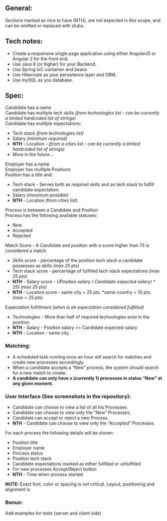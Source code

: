 ## General:
Sections marked as nice to have (NTH), are not expected in this scope, and can be omitted or replaced with stubs.

## Tech notes:
* Create a responsive single page application using either AngularJS or Angular 2 for the front end.
* Use Java 8 (or higher) for your Backend.
* Use Spring IoC container and beans
* Use Hibernate as your persistence layer and ORM.
* Use mySQL as you database.

## Spec:
Candidate has a name  
Candidate has multiple tech skills *(from technologies list - can be currently a limited hardcoded list of strings)*  
Candidate has multiple expectations:  
* Tech stack *(from technologies list)*
* Salary *(minimum required)*
* **NTH** - Location - *(from a cities list - can be currently a limited hardcoded list of strings)*
* More in the future...

Employer has a name  
Employer has multiple Positions  
Position has a title and:  
* Tech stack - Serves both as required skills and as tech stack to fulfill candidate expectation.
* Salary *(maximum possible)*
* **NTH** - Location (from cities list)

Process is between a Candidate and Position  
Process has the following available statuses:
* New
* Accepted 
* Rejected

Match Score - A Candidate and position with a score higher than 75 is considered a match.
* Skills score - percentage of the position tech stack a candidate possesses as skills *(max 25 pts)*
* Tech stack score - percentage of fulfilled tech stack expectations *(max 25 pts)*
* **NTH** - Salary score -  *((Position salary / Candidate expected salary) * 25)  (max 25 pts)*
* **NTH** - Location score - same city = 25 pts. *same country = 10 pts.  *(max = 25 pts)*

Expectation fulfillment *(when is an expectation considered fulfilled)*
* Technologies - More than half of required technologies exist in the position.
* **NTH** - Salary - Position salary >= Candidate expected salary
* **NTH** - Location - same city.

### Matching:
* A scheduled task running once an hour will search for matches and create new processes accordingly.
* When a candidate accepts a “New” process, the system should search for a new match to create.
* **A candidate can only have x (currently 1) processes in status “New” at any given moment.**

### User Interface (See screenshots in the repository):
* Candidate can choose to view a list of all his Processes.
* Candidate can choose to view only the “New” Processes.
* Candidate can accept or reject a new Process.
* **NTH** - Candidate can choose to view only the “Accepted” Processes.

For each process the following details will be shown:
* Position title
* Employer name
* Process status
* Position tech stack
* Candidate expectations marked as either fulfilled or unfulfilled
* For new processes Accept/Reject button
* **NTH** - Time when process started

**NOTE:** Exact font, color or spacing is not critical. Layout, positioning and alignment is.
### Bonus:
Add examples for tests (server and client side).
